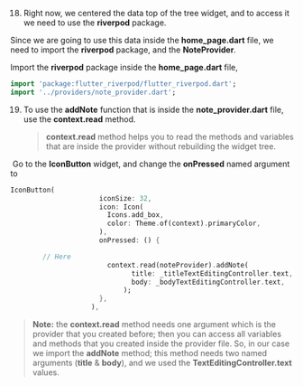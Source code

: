 


18. Right now, we centered the data top of the tree widget, and to access it we need to use the **riverpod** package.

    

Since we are going to use this data inside the **home_page.dart** file, we need to import the     **riverpod** package, and the **NoteProvider**.

Import the **riverpod** package inside the **home_page.dart** file,

```dart
import 'package:flutter_riverpod/flutter_riverpod.dart';	
import '../providers/note_provider.dart';
```



19. To use the **addNote** function that is inside the **note_provider.dart** file, use the **context.read** method.

    > **context.read** method helps you to read the methods and variables that are inside the provider without rebuilding the widget tree.



​	Go to the **IconButton** widget, and change the **onPressed** named argument to

```dart
IconButton(
                      iconSize: 32,
                      icon: Icon(
                        Icons.add_box,
                        color: Theme.of(context).primaryColor,
                      ),
                      onPressed: () {

		// Here
                        context.read(noteProvider).addNote(
                              title: _titleTextEditingController.text,
                              body: _bodyTextEditingController.text,
                            );
                      },
                    ),
```

> **Note:** the **context.read** method needs one argument which is the provider that you created before; then you can access all variables and methods that you created inside the provider file. So, in our case we import the **addNote** method; this method needs two named arguments (**title** & **body**), and we used the **TextEditingController.text** values.

